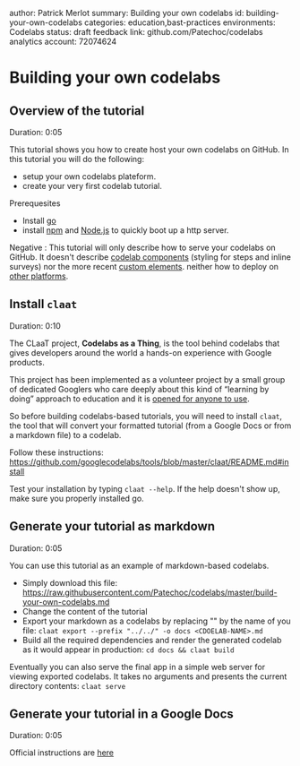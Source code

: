 author:            Patrick Merlot
summary:           Building your own codelabs
id:                building-your-own-codelabs
categories:        education,bast-practices
environments:      Codelabs
status:            draft
feedback link:     github.com/Patechoc/codelabs
analytics account: 72074624

# Building your own codelabs


## Overview of the tutorial
Duration: 0:05

This tutorial shows you how to create host your own codelabs on GitHub. In this tutorial you will do the following: 

* setup your own codelabs plateform.
* create your very first codelab tutorial.

Prerequesites

* Install [go](https://golang.org/doc/install) 
* install [npm](https://www.npmjs.com/get-npm) and [Node.js](https://nodejs.org/) to quickly boot up a http server.

Negative
: This tutorial will only describe how to serve your codelabs on GitHub. It doesn't describe [codelab components](https://github.com/googlecodelabs/codelab-components) (styling for steps and inline surveys) nor the more recent [custom elements](https://github.com/googlecodelabs/codelab-elements). neither how to deploy on [other platforms](https://github.com/googlecodelabs/tools#how-do-i-publish-my-codelabs). 


## Install `claat`
Duration: 0:10

The CLaaT project, **Codelabs as a Thing**, is the tool behind codelabs that gives developers around the world a hands-on experience with Google products.

This project has been implemented as a volunteer project by a small group of dedicated Googlers who care deeply about this kind of “learning by doing” approach to education and it is [opened for anyone to use](https://github.com/googlecodelabs/tools#how-do-i-publish-my-codelabs).

So before building codelabs-based tutorials, you will need to install `claat`, the tool that will convert your formatted tutorial (from a Google Docs or from a markdown file) to a codelab. 

Follow these instructions: https://github.com/googlecodelabs/tools/blob/master/claat/README.md#install

Test your installation by typing `claat --help`. If the help doesn't show up, make sure you properly installed go.




## Generate your tutorial as markdown
Duration: 0:05

You can use this tutorial as an example of markdown-based codelabs.

* Simply download this file: https://raw.githubusercontent.com/Patechoc/codelabs/master/build-your-own-codelabs.md
* Change the content of the tutorial
* Export your markdown as a codelabs by replacing "<CDOELAB-NAME>" by the name of you file: `claat export --prefix "../../" -o docs <CDOELAB-NAME>.md`
* Build all the required dependencies and render the generated codelab as it would appear in production: `cd docs && claat build`

Eventually you can also serve the final app in a simple web server for viewing exported codelabs.
It takes no arguments and presents the current directory contents: `claat serve`




## Generate your tutorial in a Google Docs
Duration: 0:05

Official instructions are [here](https://github.com/googlecodelabs/tools#ok-how-do-i-use-it)

